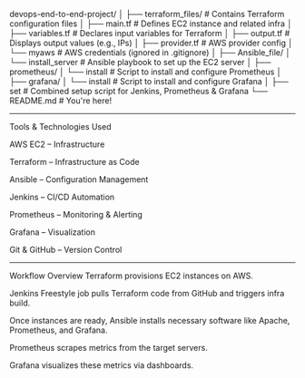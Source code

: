 devops-end-to-end-project/
│
├── terraform_files/              # Contains Terraform configuration files
│   ├── main.tf                   # Defines EC2 instance and related infra
│   ├── variables.tf              # Declares input variables for Terraform
│   ├── output.tf                 # Displays output values (e.g., IPs)
│   ├── provider.tf               # AWS provider config
│   └── myaws                     # AWS credentials (ignored in .gitignore)
│
├── Ansible_file/
│   └── install_server            # Ansible playbook to set up the EC2 server
│
├── prometheus/
│   └── install                   # Script to install and configure Prometheus
│
├── grafana/
│   └── install                   # Script to install and configure Grafana
│
├── set                           # Combined setup script for Jenkins, Prometheus & Grafana
└── README.md                     # You're here!


*****************************************************************************


Tools & Technologies Used

AWS EC2 – Infrastructure

Terraform – Infrastructure as Code

Ansible – Configuration Management

Jenkins – CI/CD Automation

Prometheus – Monitoring & Alerting

Grafana – Visualization

Git & GitHub – Version Control

***********************************************************************

Workflow Overview
Terraform provisions EC2 instances on AWS.

Jenkins Freestyle job pulls Terraform code from GitHub and triggers infra build.

Once instances are ready, Ansible installs necessary software like Apache, Prometheus, and Grafana.

Prometheus scrapes metrics from the target servers.

Grafana visualizes these metrics via dashboards.


